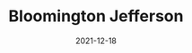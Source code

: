 ---
layout: photo_set
title: Bloomington Jefferson
directory_name: bloomington_jefferson
permalink: /bloomington_jefferson/
description: "Bloomington Jefferson"
thumbnail_photo: "9W1A2360.jpeg"
date: "2021-12-18"

photos:
    set: bloomington_jefferson
    size: 3
---